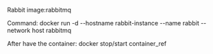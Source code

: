 Rabbit image:rabbitmq 

Command: docker run -d --hostname rabbit-instance --name rabbit --network host rabbitmq

After have the container: docker stop/start container_ref
